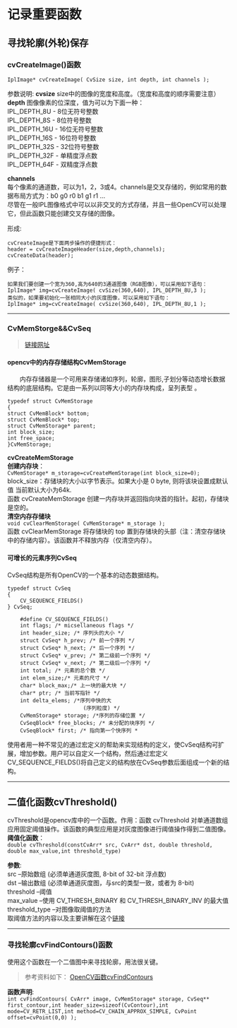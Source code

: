 # 记录重要函数

## 寻找轮廓(外轮)保存

###  cvCreateImage()函数
`IplImage* cvCreateImage( CvSize size, int depth, int channels );`

参数说明:
**cvsize**
size中的图像的宽度和高度。（宽度和高度的顺序需要注意）
**depth**
图像像素的位深度，值为可以为下面一种：  
IPL_DEPTH_8U - 8位无符号整数  
IPL_DEPTH_8S - 8位符号整数  
IPL_DEPTH_16U - 16位无符号整数  
IPL_DEPTH_16S - 16位符号整数  
IPL_DEPTH_32S - 32位符号整数  
IPL_DEPTH_32F - 单精度浮点数  
IPL_DEPTH_64F - 双精度浮点数  

**channels**  
每个像素的通道数，可以为1，2，3或4。channels是交叉存储的，例如常用的数据布局方式为：b0 g0 r0 b1 g1 r1 ...  
尽管在一般IPL图像格式中可以以非交叉的方式存储，并且一些OpenCV可以处理它，但此函数只能创建交叉存储的图像。

形成:
```
cvCreateImage是下面两步操作的便捷形式：
header = cvCreateImageHeader(size,depth,channels);
cvCreateData(header);
```
例子：
```
如果我们要创建一个宽为360,高为640的3通道图像（RGB图像），可以采用如下语句：
IplImage* img=cvCreateImage( cvSize(360,640), IPL_DEPTH_8U,3 );
类似的，如果要初始化一张相同大小的灰度图像，可以采用如下语句：
IplImage* img=cvCreateImage( cvSize(360,640), IPL_DEPTH_8U,1 );  
```
---

### CvMemStorge&&CvSeq
> [链接网址](http://blog.csdn.net/u011499425/article/details/52331323)
#### opencv中的内存存储结构CvMemStorage
　　内存存储器是一个可用来存储诸如序列，轮廓，图形,子划分等动态增长数据结构的底层结构。它是由一系列以同等大小的内存块构成，呈列表型 。
```
typedef struct CvMemStorage
{
struct CvMemBlock* bottom; 
struct CvMemBlock* top;  
struct CvMemStorage* parent;  
int block_size;  
int free_space; 
}CvMemStorage; 
```

**cvCreateMemStorage**  
__创建内存块__：  
`CvMemStorage* m_storage=cvCreateMemStorage(int block_size=0); `  
block_size：存储块的大小以字节表示。如果大小是 0 byte, 则将该块设置成默认值 当前默认大小为64k.   
函数 cvCreateMemStorage 创建一内存块并返回指向块首的指针。起初，存储块是空的。  
__清空内存存储块__  
`void cvClearMemStorage( CvMemStorage* m_storage );`  
函数 cvClearMemStorage 将存储块的 top 置到存储块的头部（注：清空存储块中的存储内容）。该函数并不释放内存（仅清空内存）。

#### 可增长的元素序列CvSeq
CvSeq结构是所有OpenCV的一个基本的动态数据结构。
```
typedef struct CvSeq
{
    CV_SEQUENCE_FIELDS()
} CvSeq;

    #define CV_SEQUENCE_FIELDS()
    int flags; /* micsellaneous flags */
    int header_size; /* 序列头的大小 */
    struct CvSeq* h_prev; /* 前一个序列 */
    struct CvSeq* h_next; /* 后一个序列 */
    struct CvSeq* v_prev; /* 第二级前一个序列 */
    struct CvSeq* v_next; /* 第二级后一个序列 */
    int total; /* 元素的总个数 */
    int elem_size;/* 元素的尺寸 */
    char* block_max;/* 上一块的最大块 */
    char* ptr; /* 当前写指针 */
    int delta_elems; /*序列中快的大
                        (序列粒度) */
    CvMemStorage* storage; /*序列的存储位置 */
    CvSeqBlock* free_blocks; /* 未分配的块序列 */
    CvSeqBlock* first; /* 指向第一个快序列 *
```
使用者用一种不常见的通过宏定义的帮助来实现结构的定义，使CvSeq结构可扩展，增加参数。用户可以自定义一个结构，然后通过宏定义CV_SEQUENCE_FIELDS()将自己定义的结构放在CvSeq参数后面组成一个新的结构。

---
## 二值化函数cvThreshold()
cvThreshold是opencv库中的一个函数。作用：函数 cvThreshold 对单通道数组应用固定阈值操作。该函数的典型应用是对灰度图像进行阈值操作得到二值图像。  
**阈值化函数**：  
`double cvThreshold(constCvArr* src, CvArr* dst, double threshold, double max_value,int threshold_type)`

__参数__:  
src  –原始数组 (必须单通道灰度图, 8-bit of 32-bit 浮点数)  
dst  –输出数组 (必须单通道灰度图，与src的类型一致，或者为 8-bit)  
threshold –阈值  
max_value –使用 CV_THRESH_BINARY 和 CV_THRESH_BINARY_INV 的最大值  
threshold_type –对图像取阈值的方法  
取阈值方法的内容以及主要讲解在这个[链接](http://www.cnblogs.com/Peit/p/6029046.html)

---
###  寻找轮廓cvFindContours()函数
使用这个函数在一个二值图中来寻找轮廓，用法很关键。
> 参考资料如下： [OpenCV函数cvFindContours](http://blog.csdn.net/augusdi/article/details/9000893)

**函数声明**:  
`int cvFindContours( CvArr* image, CvMemStorage* storage, CvSeq** first_contour,int header_size=sizeof(CvContour),int mode=CV_RETR_LIST,int method=CV_CHAIN_APPROX_SIMPLE, CvPoint offset=cvPoint(0,0) );`

